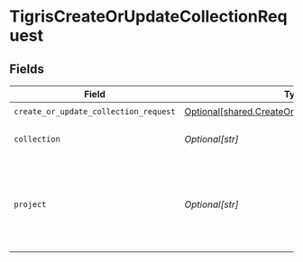 # TigrisCreateOrUpdateCollectionRequest


## Fields

| Field                                                                                                          | Type                                                                                                           | Required                                                                                                       | Description                                                                                                    |
| -------------------------------------------------------------------------------------------------------------- | -------------------------------------------------------------------------------------------------------------- | -------------------------------------------------------------------------------------------------------------- | -------------------------------------------------------------------------------------------------------------- |
| `create_or_update_collection_request`                                                                          | [Optional[shared.CreateOrUpdateCollectionRequest]](undefined/models/shared/createorupdatecollectionrequest.md) | :heavy_check_mark:                                                                                             | N/A                                                                                                            |
| `collection`                                                                                                   | *Optional[str]*                                                                                                | :heavy_check_mark:                                                                                             | Collection name to create.                                                                                     |
| `project`                                                                                                      | *Optional[str]*                                                                                                | :heavy_check_mark:                                                                                             | Project name whose db is under target to create or update collection.                                          |